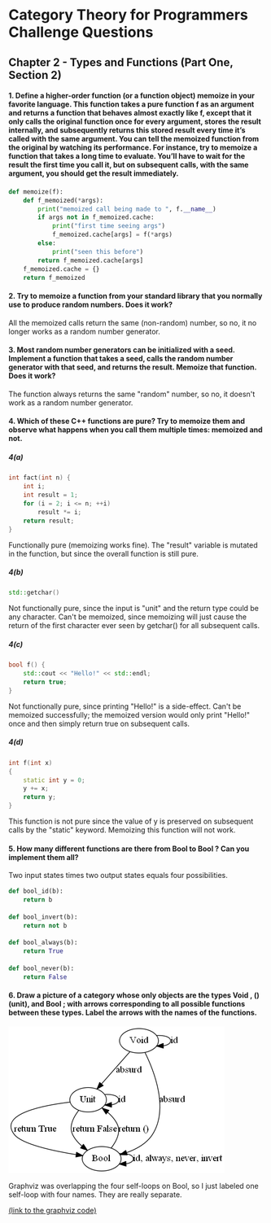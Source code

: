 # Category Theory for Programmers Challenge Questions

## Chapter 2 - Types and Functions (Part One, Section 2)

#### 1. Define a higher-order function (or a function object) memoize in your favorite language. This function takes a pure function f as an argument and returns a function that behaves almost exactly like f, except that it only calls the original function once for every argument, stores the result internally, and subsequently returns this stored result every time it’s called with the same argument. You can tell the memoized function from the original by watching its performance. For instance, try to memoize a function that takes a long time to evaluate. You’ll have to wait for the result the first time you call it, but on subsequent calls, with the same argument, you should get the result immediately.
```python
def memoize(f):
    def f_memoized(*args):
        print("memoized call being made to ", f.__name__)
        if args not in f_memoized.cache:
            print("first time seeing args")
            f_memoized.cache[args] = f(*args)
        else:
            print("seen this before")
        return f_memoized.cache[args]
    f_memoized.cache = {}
    return f_memoized
```

#### 2. Try to memoize a function from your standard library that you normally use to produce random numbers. Does it work?
All the memoized calls return the same (non-random) number, so no, it no longer works as a random number generator.

#### 3. Most random number generators can be initialized with a seed. Implement a function that takes a seed, calls the random number generator with that seed, and returns the result. Memoize that function. Does it work?
The function always returns the same "random" number, so no, it doesn't work as a random number generator.

#### 4. Which of these C++ functions are pure? Try to memoize them and observe what happens when you call them multiple times: memoized and not.

##### 4(a)
```c++
int fact(int n) {
    int i;
    int result = 1;
    for (i = 2; i <= n; ++i)
        result *= i;
    return result;
}
```
Functionally pure (memoizing works fine). The "result" variable is mutated in the function, but since the overall function is still pure.

##### 4(b) 

```c++
std::getchar()
```
Not functionally pure, since the input is "unit" and the return type could be any character. Can't be memoized, since memoizing will just cause the return of the first character ever seen by getchar() for all subsequent calls.

##### 4(c)

```c++
bool f() { 
    std::cout << "Hello!" << std::endl;
    return true; 
}
```
Not functionally pure, since printing "Hello!" is a side-effect. Can't be memoized successfully; the memoized version would only print "Hello!" once and then simply return true on subsequent calls.

##### 4(d)

```c++
int f(int x)
{
    static int y = 0;
    y += x;
    return y;
}
```
This function is not pure since the value of y is preserved on subsequent calls by the "static" keyword. Memoizing this function will not work.

#### 5.  How many different functions are there from Bool to Bool ? Can you implement them all?
Two input states times two output states equals four possibilities.
```python
def bool_id(b):
    return b

def bool_invert(b):
    return not b

def bool_always(b):
    return True

def bool_never(b):
    return False
```
#### 6.  Draw a picture of a category whose only objects are the types Void , () (unit), and Bool ; with arrows corresponding to all possible functions between these types. Label the arrows with the names of the functions.
![](misc/ch2question6graph.png)

Graphviz was overlapping the four self-loops on Bool, so I just labeled one self-loop with four names. They are really separate.

[(link to the graphviz code)](misc/ch2question6.gv)
